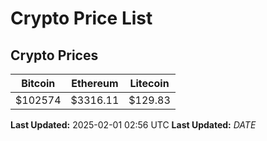 # Crypto Price List

## Crypto Prices
| Bitcoin | Ethereum | Litecoin |
| ------- | -------- | -------- |
| $102574 | $3316.11 | $129.83 |
**Last Updated:** 2025-02-01 02:56 UTC
**Last Updated:** $DATE$
